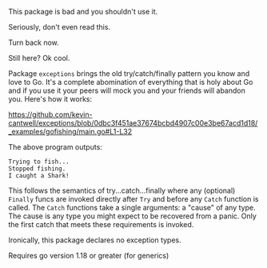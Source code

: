 This package is bad and you shouldn't use it.

Seriously, don't even read this.

Turn back now.

Still here? Ok cool. 

Package `exceptions` brings the old try/catch/finally pattern you know and love to Go. It's a complete abomination of everything that is holy about Go and if you use it your peers will mock you and your friends will abandon you. Here's how it works:

https://github.com/kevin-cantwell/exceptions/blob/0dbc3f451ae37674bcbd4907c00e3be67acd1d18/_examples/gofishing/main.go#L1-L32

The above program outputs:

```
Trying to fish...
Stopped fishing.
I caught a Shark!
```

This follows the semantics of try...catch...finally where any (optional) `Finally` funcs are invoked directly after `Try` and before any `Catch` function is called. The `Catch` functions take a single arguments: a "cause" of any type. The cause is any type you might expect to be recovered from a panic. Only the first catch that meets these requirements is invoked.

Ironically, this package declares no exception types.

Requires go version 1.18 or greater (for generics)
